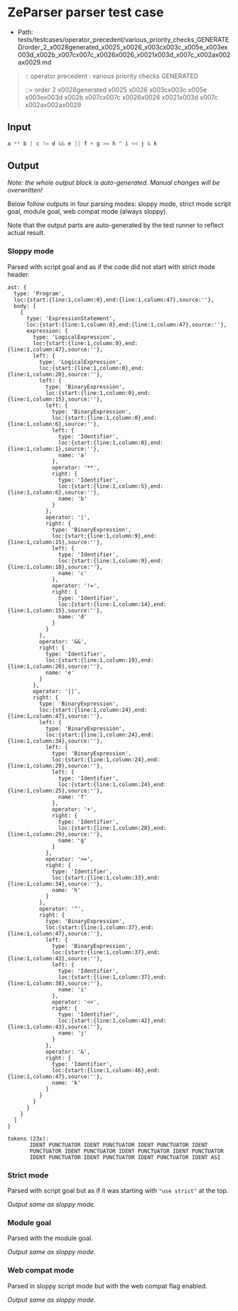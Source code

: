 # ZeParser parser test case

- Path: tests/testcases/operator_precedent/various_priority_checks_GENERATED/order_2_x0028generated_x0025_x0026_x003cx003c_x005e_x003ex003d_x002b_x007cx007c_x0026x0026_x0021x003d_x007c_x002ax002ax0029.md

> :: operator precedent : various priority checks GENERATED
>
> ::> order 2 x0028generated x0025 x0026 x003cx003c x005e x003ex003d x002b x007cx007c x0026x0026 x0021x003d x007c x002ax002ax0029

## Input

`````js
a ** b | c != d && e || f + g >= h ^ i << j & k
`````

## Output

_Note: the whole output block is auto-generated. Manual changes will be overwritten!_

Below follow outputs in four parsing modes: sloppy mode, strict mode script goal, module goal, web compat mode (always sloppy).

Note that the output parts are auto-generated by the test runner to reflect actual result.

### Sloppy mode

Parsed with script goal and as if the code did not start with strict mode header.

`````
ast: {
  type: 'Program',
  loc:{start:{line:1,column:0},end:{line:1,column:47},source:''},
  body: [
    {
      type: 'ExpressionStatement',
      loc:{start:{line:1,column:0},end:{line:1,column:47},source:''},
      expression: {
        type: 'LogicalExpression',
        loc:{start:{line:1,column:0},end:{line:1,column:47},source:''},
        left: {
          type: 'LogicalExpression',
          loc:{start:{line:1,column:0},end:{line:1,column:20},source:''},
          left: {
            type: 'BinaryExpression',
            loc:{start:{line:1,column:0},end:{line:1,column:15},source:''},
            left: {
              type: 'BinaryExpression',
              loc:{start:{line:1,column:0},end:{line:1,column:6},source:''},
              left: {
                type: 'Identifier',
                loc:{start:{line:1,column:0},end:{line:1,column:1},source:''},
                name: 'a'
              },
              operator: '**',
              right: {
                type: 'Identifier',
                loc:{start:{line:1,column:5},end:{line:1,column:6},source:''},
                name: 'b'
              }
            },
            operator: '|',
            right: {
              type: 'BinaryExpression',
              loc:{start:{line:1,column:9},end:{line:1,column:15},source:''},
              left: {
                type: 'Identifier',
                loc:{start:{line:1,column:9},end:{line:1,column:10},source:''},
                name: 'c'
              },
              operator: '!=',
              right: {
                type: 'Identifier',
                loc:{start:{line:1,column:14},end:{line:1,column:15},source:''},
                name: 'd'
              }
            }
          },
          operator: '&&',
          right: {
            type: 'Identifier',
            loc:{start:{line:1,column:19},end:{line:1,column:20},source:''},
            name: 'e'
          }
        },
        operator: '||',
        right: {
          type: 'BinaryExpression',
          loc:{start:{line:1,column:24},end:{line:1,column:47},source:''},
          left: {
            type: 'BinaryExpression',
            loc:{start:{line:1,column:24},end:{line:1,column:34},source:''},
            left: {
              type: 'BinaryExpression',
              loc:{start:{line:1,column:24},end:{line:1,column:29},source:''},
              left: {
                type: 'Identifier',
                loc:{start:{line:1,column:24},end:{line:1,column:25},source:''},
                name: 'f'
              },
              operator: '+',
              right: {
                type: 'Identifier',
                loc:{start:{line:1,column:28},end:{line:1,column:29},source:''},
                name: 'g'
              }
            },
            operator: '>=',
            right: {
              type: 'Identifier',
              loc:{start:{line:1,column:33},end:{line:1,column:34},source:''},
              name: 'h'
            }
          },
          operator: '^',
          right: {
            type: 'BinaryExpression',
            loc:{start:{line:1,column:37},end:{line:1,column:47},source:''},
            left: {
              type: 'BinaryExpression',
              loc:{start:{line:1,column:37},end:{line:1,column:43},source:''},
              left: {
                type: 'Identifier',
                loc:{start:{line:1,column:37},end:{line:1,column:38},source:''},
                name: 'i'
              },
              operator: '<<',
              right: {
                type: 'Identifier',
                loc:{start:{line:1,column:42},end:{line:1,column:43},source:''},
                name: 'j'
              }
            },
            operator: '&',
            right: {
              type: 'Identifier',
              loc:{start:{line:1,column:46},end:{line:1,column:47},source:''},
              name: 'k'
            }
          }
        }
      }
    }
  ]
}

tokens (23x):
       IDENT PUNCTUATOR IDENT PUNCTUATOR IDENT PUNCTUATOR IDENT
       PUNCTUATOR IDENT PUNCTUATOR IDENT PUNCTUATOR IDENT PUNCTUATOR
       IDENT PUNCTUATOR IDENT PUNCTUATOR IDENT PUNCTUATOR IDENT ASI
`````

### Strict mode

Parsed with script goal but as if it was starting with `"use strict"` at the top.

_Output same as sloppy mode._

### Module goal

Parsed with the module goal.

_Output same as sloppy mode._

### Web compat mode

Parsed in sloppy script mode but with the web compat flag enabled.

_Output same as sloppy mode._
